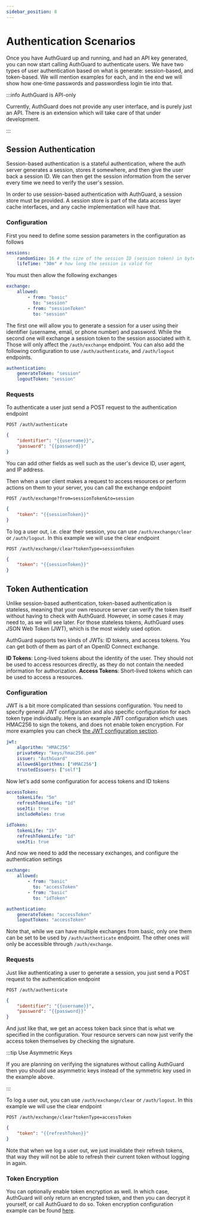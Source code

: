 ```yaml
---
sidebar_position: 8
---
```

# Authentication Scenarios
Once you have AuthGuard up and running, and had an API key generated, you 
can now start calling AuthGuard to authenticate users. We have two types 
of user authentication based on what is generate: session-based, and 
token-based. We will mention examples for each, and in the end we will 
show how one-time passwords and passwordless login tie into that.

:::info AuthGuard is API-only

Currently, AuthGuard does not provide any user interface, and is purely 
just an API. There is an extension which will take care of that under
development.

:::

## Session Authentication
Session-based authentication is a stateful authentication, where the 
auth server generates a session, stores it somewhere, and then give 
the user back a session ID. We can then get the session information 
from the server every time we need to verify the user's session.

In order to use session-based authentication with AuthGuard, a session 
store must be provided. A session store is part of the data access 
layer cache interfaces, and any cache implementation will have that.

### Configuration
First you need to define some session parameters in the configuration
as follows

```yaml
sessions:
	randomSize: 16 # the size of the session ID (session token) in bytes
	lifeTime: "30m" # how long the session is valid for
```

You must then allow the following exchanges
```yaml
exchange:
	allowed:
		- from: "basic"
		  to: "session"
		- from: "sessionToken"
		  to: "session"
```

The first one will allow you to generate a session for a user using 
their identifier (username, email, or phone number) and password.
While the second one will exchange a session token to the session 
associated with it. Those will only affect the `/auth/exchange` 
endpoint. You can also add the following configuration to use 
`/auth/authenticate`, and `/auth/logout` endpoints.
```yaml
authentication:
	generateToken: "session"
    logoutToken: "session"
```

### Requests
To authenticate a user just send a POST request to the authentication endpoint

`POST /auth/authenticate` 
```json
{
	"identifier": "{{username}}",
    "password": "{{password}}"
}
```

You can add other fields as well such as the user's device ID, user agent,
and IP address.

Then when a user client makes a request to access resources or perform 
actions on them to your server, you can call the exchange endpoint 

`POST /auth/exchange?from=sessionToken&to=session`
```json
{
	"token": "{{sessionToken}}"
}
```

To log a user out, i.e. clear their session, you can use `/auth/exchange/clear`
or `/auth/logout`. In this example we will use the clear endpoint

`POST /auth/exchange/clear?tokenType=sessionToken`
```json
{
	"token": "{{sessionToken}}"
}
```

## Token Authentication
Unlike session-based authentication, token-based authentication is stateless, 
meaning that your own resource server can verify the token itself without having 
to check with AuthGuard. However, in some cases it may need to, as we will 
see later. For those stateless tokens, AuthGuard uses JSON Web Token (JWT), 
which is the most widely used option.

AuthGuard supports two kinds of JWTs: ID tokens, and access tokens. You can 
get both of them as part of an OpenID Connect exchange. 

**ID Tokens**: Long-lived tokens about the identity of the user. They should 
not be used to access resources directly, as they do not contain the needed 
information for authorization.
**Access Tokens**: Short-lived tokens which can be used to access a resources. 

### Configuration
JWT is a bit more complicated than sessions configuration. You need to specify 
general JWT configuration and also specific configuration for each token 
type individually. Here is an example JWT configuration which uses HMAC256
to sign the tokens, and does not enable token encryption. For more examples 
you can check [the JWT configuration section](/docs/configuration#jwt).
```yaml
jwt:
    algorithm: "HMAC256"
    privateKey: "keys/hmac256.pem"
    issuer: "AuthGuard"
    allowedAlgorithms: ["HMAC256"]
    trustedIssuers: ["self"]
```

Now let's add some configuration for access tokens and ID tokens
```yaml
accessToken:
    tokenLife: "5m"
    refreshTokenLife: "1d"
    useJti: true
    includeRoles: true

idToken:
    tokenLife: "1h"
    refreshTokenLife: "1d"
    useJti: true
```

And now we need to add the necessary exchanges, and configure the 
authentication settings
```yaml
exchange:
	allowed:
		- from: "basic"
		  to: "accessToken"
		- from: "basic"
		  to: "idToken"

authentication:
	generateToken: "accessToken"
    logoutToken: "accessToken"
```

Note that, while we can have multiple exchanges from basic, only 
one them can be set to be used by `/auth/authenticate` endpoint.
The other ones will only be accessible through `/auth/exchange`.

### Requests
Just like authenticating a user to generate a session, you just send a POST 
request to the authentication endpoint

`POST /auth/authenticate` 
```json
{
	"identifier": "{{username}}",
    "password": "{{password}}"
}
```

And just like that, we get an access token back since that is what 
we specified in the configuration. Your resource servers can now 
just verify the access token themselves by checking the signature.

:::tip Use Asymmetric Keys

If you are planning on verifying the signatures without calling 
AuthGuard then you should use asymmetric keys instead of the 
symmetric key used in the example above.

:::

To log a user out, you can use `/auth/exchange/clear` or 
`/auth/logout`. In this example we will use the clear endpoint

`POST /auth/exchange/clear?tokenType=accessToken`
```json
{
	"token": "{{refreshToken}}"
}
```

Note that when we log a user out, we just invalidate their 
refresh tokens, that way they will not be able to refresh their 
current token without logging in again.

### Token Encryption
You can optionally enable token encryption as well. In which case,
AuthGuard will only return an encrypted token, and then you can 
decrypt it yourself, or call AuthGuard to do so. Token encryption 
configuration example can be found [here](/configuration#examples-4).
